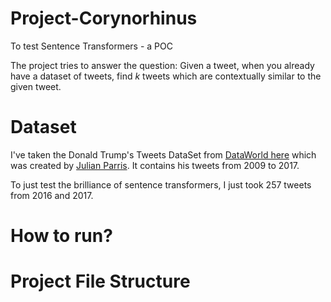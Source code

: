 # Project-Corynorhinus
To test Sentence Transformers - a POC

The project tries to answer the question: Given a tweet, when you already have a dataset of tweets, find _k_ tweets which are contextually similar to the given tweet.

# Dataset

I've taken the Donald Trump's Tweets DataSet from [DataWorld here](https://data.world/lovesdata/trump-tweets-5-4-09-12-5-16) which was created by [Julian Parris](https://data.world/lovesdata). It contains his tweets from 2009 to 2017.

To just test the brilliance of sentence transformers, I just took 257 tweets from 2016 and 2017.

# How to run?

# Project File Structure
